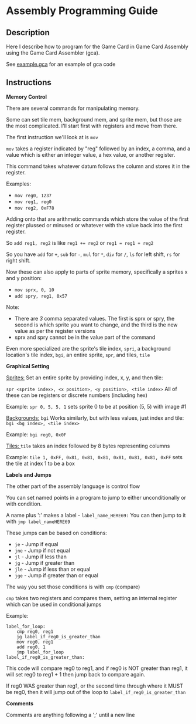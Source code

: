 # Assembly Programming Guide

## Description

Here I describe how to program for the Game Card in Game Card Assembly using the Game Card Assembler (gca).

See [example.gca](./example.gca) for an example of gca code

## Instructions

__Memory Control__

There are several commands for manipulating memory.

Some can set tile mem, background mem, and sprite mem, but those are the most complicated. I'll start first with registers and move from there.

The first instruction we'll look at is `mov`

`mov` takes a register indicated by "reg" followed by an index, a comma, and a value which is either an integer value, a hex value, or another register.

This command takes whatever datum follows the column and stores it in the register.

Examples:
- `mov reg0, 1237`
- `mov reg1, reg0`
- `mov reg2, 0xF78`

Adding onto that are arithmetic commands which store the value of the first register plussed or minused or whatever with the value back into the first register.

So `add reg1, reg2` is like `reg1 += reg2` or `reg1 = reg1 + reg2`

So you have `add` for `+`, `sub` for `-`, `mul` for `*`, `div` for `/`, `ls` for left shift, `rs` for right shift.

Now these can also apply to parts of sprite memory, specifically a sprites x and y position:
- `mov sprx, 0, 10`
- `add spry, reg1, 0x57`

Note:
 - There are *3* comma separated values. The first is sprx or spry, the second is which sprite you want to change, and the third is the new value as per the register versions
 - sprx and spry cannot be in the value part of the command

Even more specialized are the sprite's tile index, `spri`, a background location's tile index, `bgi`, an entire sprite, `spr`, and tiles, `tile`

__Graphical Setting__

<u>Sprites:</u>
Set an entire sprite by providing index, x, y, and then tile:

`spr <sprite index>, <x position>, <y position>, <tile index>`
All of these can be registers or discrete numbers (including hex)

Example:
`spr 0, 5, 5, 1` sets sprite 0 to be at position (5, 5) with image #1

<u>Backgrounds:</u>
`bgi` Works similarly, but with less values, just index and tile:
`bgi <bg index>, <tile index>`

Example:
`bgi reg0, 0x0F`

<u> Tiles: </u>
`tile` takes an index followed by 8 bytes representing columns

Example:
`tile 1, 0xFF, 0x81, 0x81, 0x81, 0x81, 0x81, 0x81, 0xFF` sets the tile at index 1 to be a box

__Labels and Jumps__

The other part of the assembly language is control flow

You can set named points in a program to jump to either unconditionally or with condition.

A name plus ':' makes a label - `label_name_HERE69:`
You can then jump to it with `jmp label_nameHERE69`

These jumps can be based on conditions:
 - `je` - Jump if equal
 - `jne` - Jump if not equal
 - `jl` - Jump if less than
 - `jg` - Jump if greater than
 - `jle` - Jump if less than or equal
 - `jge` - Jump if greater than or equal

The way you set those conditions is with `cmp` (compare)

`cmp` takes two registers and compares them, setting an internal register which can be used in conditional jumps

Example:
```
label_for_loop:
    cmp reg0, reg1
    jg label_if_reg0_is_greater_than
    mov reg0, reg1
    add reg0, 1
    jmp label_for_loop
label_if_reg0_is_greater_than:
```

This code will compare reg0 to reg1, and if reg0 is NOT greater than reg1, it will set reg0 to reg1 + 1 then jump back to compare again.

If reg0 WAS greater than reg1, or the second time through where it MUST be reg0, then it will jump out of the loop to `label_if_reg0_is_greater_than`

__Comments__

Comments are anything following a ';' until a new line
